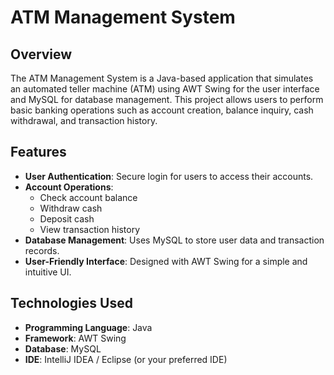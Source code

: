 # ATM Management System

## Overview

The ATM Management System is a Java-based application that simulates an automated teller machine (ATM) using AWT Swing for the user interface and MySQL for database management. This project allows users to perform basic banking operations such as account creation, balance inquiry, cash withdrawal, and transaction history.

## Features

- **User Authentication**: Secure login for users to access their accounts.
- **Account Operations**: 
  - Check account balance
  - Withdraw cash
  - Deposit cash
  - View transaction history
- **Database Management**: Uses MySQL to store user data and transaction records.
- **User-Friendly Interface**: Designed with AWT Swing for a simple and intuitive UI.

## Technologies Used

- **Programming Language**: Java
- **Framework**: AWT Swing
- **Database**: MySQL
- **IDE**: IntelliJ IDEA / Eclipse (or your preferred IDE)
